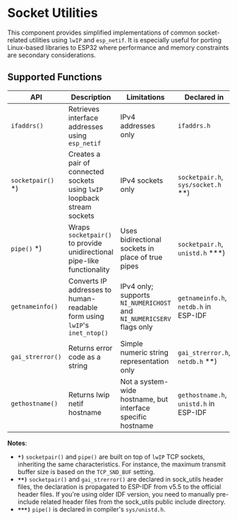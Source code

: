 # Socket Utilities

This component provides simplified implementations of common socket-related utilities using `lwIP` and `esp_netif`. It is especially useful for porting Linux-based libraries to ESP32 where performance and memory constraints are secondary considerations.


## Supported Functions


| API                | Description                                                 | Limitations                                                       | Declared in                            |
|--------------------|-------------------------------------------------------------|-------------------------------------------------------------------|----------------------------------------|
| `ifaddrs()`        | Retrieves interface addresses using `esp_netif`             | IPv4 addresses only                                               | `ifaddrs.h`                            |
| `socketpair()` *)  | Creates a pair of connected sockets using `lwIP` loopback stream sockets | IPv4 sockets only                                    | `socketpair.h`, `sys/socket.h` **)     |
| `pipe()`       *) | Wraps `socketpair()` to provide unidirectional pipe-like functionality | Uses bidirectional sockets in place of true pipes  | `socketpair.h`, `unistd.h` ***)        |
| `getnameinfo()`    | Converts IP addresses to human-readable form using `lwIP`'s `inet_ntop()` | IPv4 only; supports `NI_NUMERICHOST` and `NI_NUMERICSERV` flags only | `getnameinfo.h`, `netdb.h` in ESP-IDF  |
| `gai_strerror()`   | Returns error code as a string                              | Simple numeric string representation only                         | `gai_strerror.h`, `netdb.h` **)        |
| `gethostname()`    | Returns lwip netif hostname                                 | Not a system-wide hostname, but interface specific hostname       | `gethostname.h`, `unistd.h` in ESP-IDF |

**Notes**:

- **`*)`** `socketpair()` and `pipe()` are built on top of `lwIP` TCP sockets, inheriting the same characteristics. For instance, the maximum transmit buffer size is based on the `TCP_SND_BUF` setting.
- **`**)`** `socketpair()` and `gai_strerror()` are declared in sock_utils header files, the declaration is propagated to ESP-IDF from v5.5 to the official header files. If you're using older IDF version, you need to manually pre-include related header files from the sock_utils public include directory.
- **`***)`** `pipe()` is declared in compiler's `sys/unistd.h`.

